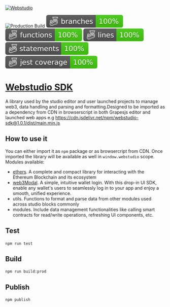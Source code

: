 [![Webstudio](https://i.ibb.co/ZW2sQTz/Banner-White-BG.png)](https://youtu.be/pcbTbq_MDWQ)

![Production Build](https://github.com/webstudioso/sdk/actions/workflows/production_deploy.yml/badge.svg)
![Branches](./badges/coverage-branches.svg)
![Functions](./badges/coverage-functions.svg)
![Lines](./badges/coverage-lines.svg)
![Statements](./badges/coverage-statements.svg)
![Jest coverage](./badges/coverage-jest%20coverage.svg)

# [Webstudio SDK](https://webstudio.so)

A library used by the studio editor and user launched projects to manage web3, data handling and parsing and formatting.Designed to be imported as a dependency from CDN in browserscript in both Grapesjs editor and launched web apps e.g https://cdn.jsdelivr.net/npm/webstudio-sdk@1.0.1/dist/main.min.js

## How to use it


You can either import it as `npm` package or as browsercript from CDN. Once imported the library will be available as well in `window.webstudio` scope. Modules available:
- [ethers](https://docs.ethers.org/v6/). A complete and compact library for interacting with the Ethereum Blockchain and its ecosystem
- [web3Modal](https://web3modal.com/). A simple, intuitive wallet login. With this drop-in UI SDK, enable any wallet's users to seamlessly log in to your app and enjoy a smooth, unified experience.
- utils. Functions to format and parse data from other modules used across studio blocks commonly
- modules. Include data management functionalities like calling smart contracts for read/write operations, refreshing UI components, etc.

## Test
`npm run test`

## Build

`npm run build:prod`

## Publish

`npm publish`